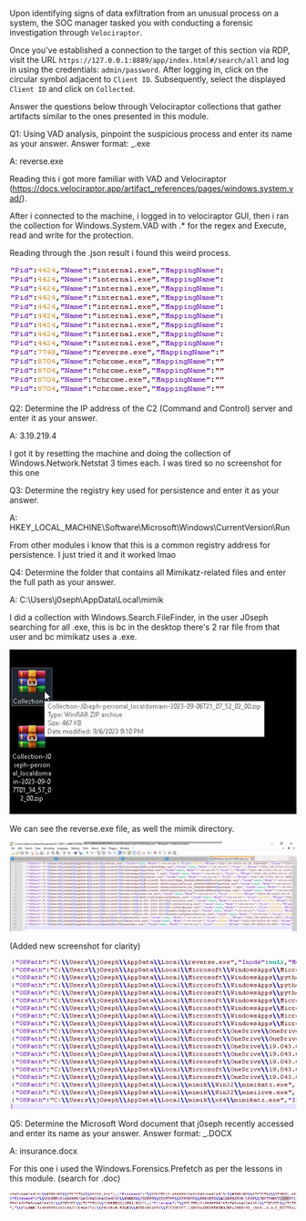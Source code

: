 
Upon identifying signs of data exfiltration from an unusual process on a system, the SOC manager tasked you with conducting a forensic investigation through `Velociraptor`.

Once you've established a connection to the target of this section via RDP, visit the URL `https://127.0.0.1:8889/app/index.html#/search/all` and log in using the credentials: `admin/password`. After logging in, click on the circular symbol adjacent to `Client ID`. Subsequently, select the displayed `Client ID` and click on `Collected`.

Answer the questions below through Velociraptor collections that gather artifacts similar to the ones presented in this module.

Q1: Using VAD analysis, pinpoint the suspicious process and enter its name as your answer. Answer format: _.exe

A: reverse.exe

Reading this i got more familiar with VAD and Velociraptor (https://docs.velociraptor.app/artifact_references/pages/windows.system.vad/).

After i connected to the machine, i logged in to velociraptor GUI, then i ran the collection for Windows.System.VAD with .* for the regex and Execute, read and write for the protection.

Reading through the .json result i found this weird process.

![](../../Img/Pasted%20image%2020250826192253.png)


Q2: Determine the IP address of the C2 (Command and Control) server and enter it as your answer.

A: 3.19.219.4

I got it by resetting the machine and doing the collection of Windows.Network.Netstat 3 times each. I was tired so no screenshot for this one

Q3: Determine the registry key used for persistence and enter it as your answer.

A: HKEY_LOCAL_MACHINE\Software\Microsoft\Windows\CurrentVersion\Run

From other modules i know that this is a common registry address for persistence. I just tried it and it worked lmao

Q4: Determine the folder that contains all Mimikatz-related files and enter the full path as your answer.

A: C:\Users\j0seph\AppData\Local\mimik

I did a collection with Windows.Search.FileFinder, in the user J0seph searching for all .exe, this is bc in the desktop there's 2 rar file from that user and bc mimikatz uses a .exe.

![](../../Img/Pasted%20image%2020250826195156.png)

We can see the reverse.exe file, as well the mimik directory.

![](../../Img/Pasted%20image%2020250826200219.png)

(Added new screenshot for clarity)

![](../../Img/Pasted%20image%2020250826200632.png)

Q5: Determine the Microsoft Word document that j0seph recently accessed and enter its name as your answer. Answer format: _.DOCX

A: insurance.docx

For this one i used the Windows.Forensics.Prefetch as per the lessons in this module. (search for .doc)

![](../../Img/Pasted%20image%2020250826200908.png)





